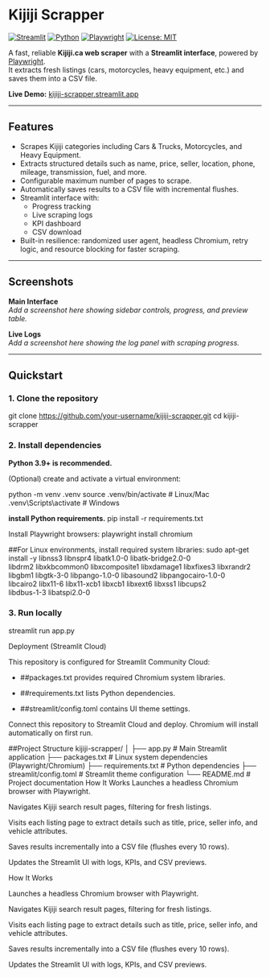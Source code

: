 # Kijiji Scrapper

[![Streamlit](https://img.shields.io/badge/Streamlit-Deployed-brightgreen)](https://kijiji-scrapper.streamlit.app/)
[![Python](https://img.shields.io/badge/Python-3.9%2B-blue)](https://www.python.org/)
[![Playwright](https://img.shields.io/badge/Playwright-1.45+-orange)](https://playwright.dev/)
[![License: MIT](https://img.shields.io/badge/License-MIT-yellow.svg)](./LICENSE)

A fast, reliable **Kijiji.ca web scraper** with a **Streamlit interface**, powered by [Playwright](https://playwright.dev/).  
It extracts fresh listings (cars, motorcycles, heavy equipment, etc.) and saves them into a CSV file.

**Live Demo:** [kijiji-scrapper.streamlit.app](https://kijiji-scrapper.streamlit.app/)

---

## Features
- Scrapes Kijiji categories including Cars & Trucks, Motorcycles, and Heavy Equipment.  
- Extracts structured details such as name, price, seller, location, phone, mileage, transmission, fuel, and more.  
- Configurable maximum number of pages to scrape.  
- Automatically saves results to a CSV file with incremental flushes.  
- Streamlit interface with:  
  - Progress tracking  
  - Live scraping logs  
  - KPI dashboard  
  - CSV download  
- Built-in resilience: randomized user agent, headless Chromium, retry logic, and resource blocking for faster scraping.  

---

## Screenshots

**Main Interface**  
_Add a screenshot here showing sidebar controls, progress, and preview table._

**Live Logs**  
_Add a screenshot here showing the log panel with scraping progress._

---

## Quickstart

### 1. Clone the repository

git clone https://github.com/your-username/kijiji-scrapper.git
cd kijiji-scrapper


### 2. Install dependencies

**Python 3.9+ is recommended.**

(Optional) create and activate a virtual environment:

python -m venv .venv
source .venv/bin/activate  # Linux/Mac
.venv\Scripts\activate     # Windows

**install Python requirements.**
pip install -r requirements.txt

Install Playwright browsers:
playwright install chromium

##For Linux environments, install required system libraries:
sudo apt-get install -y libnss3 libnspr4 libatk1.0-0 libatk-bridge2.0-0 \
    libdrm2 libxkbcommon0 libxcomposite1 libxdamage1 libxfixes3 libxrandr2 \
    libgbm1 libgtk-3-0 libpango-1.0-0 libasound2 libpangocairo-1.0-0 \
    libcairo2 libx11-6 libx11-xcb1 libxcb1 libxext6 libxss1 libcups2 \
    libdbus-1-3 libatspi2.0-0

### 3. Run locally
streamlit run app.py

Deployment (Streamlit Cloud)

This repository is configured for Streamlit Community Cloud:

- ##packages.txt provides required Chromium system libraries.

- ##requirements.txt lists Python dependencies.

- ##streamlit/config.toml contains UI theme settings.

Connect this repository to Streamlit Cloud and deploy. Chromium will install automatically on first run.

##Project Structure
kijiji-scrapper/
│
├── app.py                 # Main Streamlit application
├── packages.txt           # Linux system dependencies (Playwright/Chromium)
├── requirements.txt       # Python dependencies
├── streamlit/config.toml  # Streamlit theme configuration
└── README.md              # Project documentation
How It Works
Launches a headless Chromium browser with Playwright.

Navigates Kijiji search result pages, filtering for fresh listings.

Visits each listing page to extract details such as title, price, seller info, and vehicle attributes.

Saves results incrementally into a CSV file (flushes every 10 rows).

Updates the Streamlit UI with logs, KPIs, and CSV previews.

How It Works

Launches a headless Chromium browser with Playwright.

Navigates Kijiji search result pages, filtering for fresh listings.

Visits each listing page to extract details such as title, price, seller info, and vehicle attributes.

Saves results incrementally into a CSV file (flushes every 10 rows).

Updates the Streamlit UI with logs, KPIs, and CSV previews.








